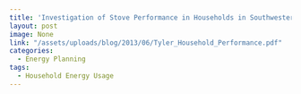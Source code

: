 ```yaml
---
title: 'Investigation of Stove Performance in Households in Southwestern Uganda'
layout: post
image: None
link: "/assets/uploads/blog/2013/06/Tyler_Household_Performance.pdf"
categories:
  - Energy Planning
tags:
  - Household Energy Usage
---
```

